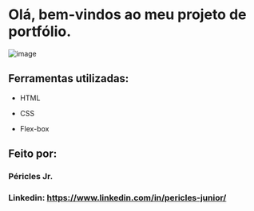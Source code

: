 # Olá, bem-vindos ao meu projeto de portfólio.

![image](https://user-images.githubusercontent.com/98140593/234433401-a00cc3e2-808a-4af6-8165-ba8ecf470240.png)

## Ferramentas utilizadas:

* HTML

* CSS

* Flex-box

## Feito por:

### Péricles Jr.

### Linkedin: https://www.linkedin.com/in/pericles-junior/


